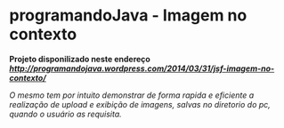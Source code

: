 programandoJava - Imagem no contexto
==============

**Projeto disponilizado neste endereço *http://programandojava.wordpress.com/2014/03/31/jsf-imagem-no-contexto/***

*O mesmo tem por intuito demonstrar de forma rapida e eficiente a realização de upload e exibição de imagens, salvas no diretorio do pc, quando o usuário as requisita.*


